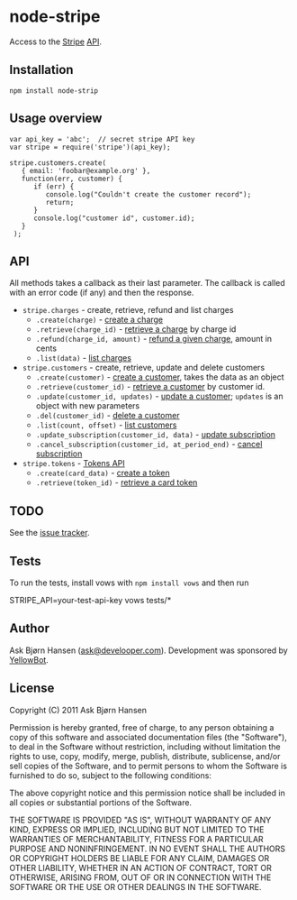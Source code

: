 # node-stripe

Access to the [Stripe](https://stripe.com/) [API](http://stripe.com/api).


## Installation

`npm install node-strip`

## Usage overview


    var api_key = 'abc';  // secret stripe API key
    var stripe = require('stripe')(api_key);

    stripe.customers.create(
       { email: 'foobar@example.org' },
       function(err, customer) {
          if (err) {
             console.log("Couldn't create the customer record");
             return;
          }
          console.log("customer id", customer.id);
       }
     );


## API

All methods takes a callback as their last parameter. The callback is
called with an error code (if any) and then the response.

* `stripe.charges` - create, retrieve, refund and list charges
   * `.create(charge)` - [create a charge](https://stripe.com/api/docs#create_charge)
   * `.retrieve(charge_id)` - [retrieve a charge](https://stripe.com/api/docs#retrieve_charge) by charge id
   * `.refund(charge_id, amount)` - [refund a given charge](https://stripe.com/api/docs#refund_charge), amount in cents
   * `.list(data)` - [list charges](https://stripe.com/api/docs#list_charges)
* `stripe.customers` - create, retrieve, update and delete customers
   * `.create(customer)` - [create a customer](https://stripe.com/api/docs#create_customer), takes the data as an object
   * `.retrieve(customer_id)` - [retrieve a customer](https://stripe.com/api/docs#retrieve_customer) by customer id.
   * `.update(customer_id, updates)` - [update a customer](https://stripe.com/api/docs#update_customer); `updates` is an object with new parameters
   * `.del(customer_id)` - [delete a customer](https://stripe.com/api/docs#delete_customer)
   * `.list(count, offset)` - [list customers](https://stripe.com/api/docs#list_customers)
   * `.update_subscription(customer_id, data)` - [update subscription](https://stripe.com/api/docs#update_subscription)
   * `.cancel_subscription(customer_id, at_period_end)` - [cancel subscription](https://stripe.com/api/docs#cancel_subscription)
* `stripe.tokens` - [Tokens API](https://stripe.com/api/docs#tokens)
   * `.create(card_data)` - [create a token](https://stripe.com/api/docs#create_token)
   * `.retrieve(token_id)` - [retrieve a card token](https://stripe.com/api/docs#retrieve_token)

## TODO

See the [issue tracker](http://github.com/abh/node-stripe).

## Tests

To run the tests, install vows with `npm install vows` and then run

   STRIPE_API=your-test-api-key vows tests/*

## Author

Ask Bjørn Hansen (ask@develooper.com). Development was sponsored by [YellowBot](http://www.yellowbot.com/).

## License

Copyright (C) 2011 Ask Bjørn Hansen

Permission is hereby granted, free of charge, to any person obtaining a copy
of this software and associated documentation files (the "Software"), to deal
in the Software without restriction, including without limitation the rights
to use, copy, modify, merge, publish, distribute, sublicense, and/or sell
copies of the Software, and to permit persons to whom the Software is
furnished to do so, subject to the following conditions:

The above copyright notice and this permission notice shall be included in
all copies or substantial portions of the Software.

THE SOFTWARE IS PROVIDED "AS IS", WITHOUT WARRANTY OF ANY KIND, EXPRESS OR
IMPLIED, INCLUDING BUT NOT LIMITED TO THE WARRANTIES OF MERCHANTABILITY,
FITNESS FOR A PARTICULAR PURPOSE AND NONINFRINGEMENT. IN NO EVENT SHALL THE
AUTHORS OR COPYRIGHT HOLDERS BE LIABLE FOR ANY CLAIM, DAMAGES OR OTHER
LIABILITY, WHETHER IN AN ACTION OF CONTRACT, TORT OR OTHERWISE, ARISING FROM,
OUT OF OR IN CONNECTION WITH THE SOFTWARE OR THE USE OR OTHER DEALINGS IN
THE SOFTWARE.
